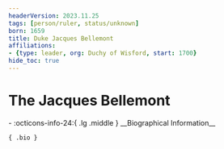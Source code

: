 ```yaml
---
headerVersion: 2023.11.25
tags: [person/ruler, status/unknown]
born: 1659
title: Duke Jacques Bellemont
affiliations:
- {type: leader, org: Duchy of Wisford, start: 1700}
hide_toc: true
---
```

# The Jacques Bellemont
<div class="grid cards ext-narrow-margin ext-one-column" markdown>
- :octicons-info-24:{ .lg .middle } __Biographical Information__

    { .bio }

</div>


